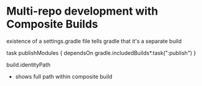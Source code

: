 # Multi-repo development with Composite Builds

existence of a settings.gradle file tells gradle that it's a separate build

task publishModules {
  dependsOn gradle.includedBuilds*.task(":publish")
}

build.identityPath
- shows full path within composite build
